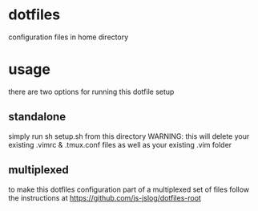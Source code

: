 # dotfiles
configuration files in home directory

# usage
there are two options for running this dotfile setup

## standalone
simply run sh setup.sh from this directory
WARNING: this will delete your existing .vimrc & .tmux.conf files as well as your existing .vim folder

## multiplexed
to make this dotfiles configuration part of a multiplexed set of files follow the instructions at https://github.com/js-jslog/dotfiles-root
